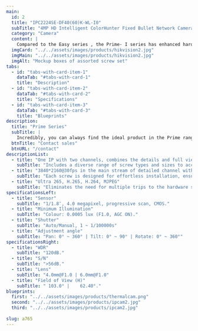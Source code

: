 ```yaml
---
main:
  id: 2
  title: "IPC2224SE-DF40(60)K-WL-I0"
  subTitle: "4MP HD Intelligent ColorHunter Fixed Bullet Network Camera"
  category: "Camera"
  content: |
    Compared to the Easy series , the Prime- I series has enhanced hardware such as WDR, audio, alarm, SD cards. Available in a variety of mainstream resolutions, such a s 2/4/5/8MP, different levels of image quality can be displayed. Prime-I series also features Smart Intrusion Prevention to reduce false alarm. Prime products are commonly used in commercial buildings, parks and small project applications to effectively ensure safety.
  imgCard: "../../assets/images/products/hikvision2.jpg"
  imgMain: "../../assets/images/products/hikvision2.jpg"
  imgAlt: "Mockup boxes of assorted screw set"
tabs:
  - id: "tabs-with-card-item-1"
    dataTab: "#tabs-with-card-1"
    title: "Description"
  - id: "tabs-with-card-item-2"
    dataTab: "#tabs-with-card-2"
    title: "Specifications"
  - id: "tabs-with-card-item-3"
    dataTab: "#tabs-with-card-3"
    title: "Blueprints"
description:
  title: "Prime Series"
  subTitle: |
    Incredibly, you can always find the ideal product in the Prime range, which has even more advanced features to achieve excellent performance.
  btnTitle: "Contact sales"
  btnURL: "/contact"
descriptionList:
  - title: "One IP with two channels, combines the details and full view, making target area stand out without losing overall view"
    subTitle: "Includes a diverse range of screw types and sizes to accommodate various applications and materials."
  - title: "3840*2160@30fps in the main stream of detailed channel with ISP algorithm, provide high definition image"
    subTitle: "Each screw is designed for effortless installation, ensuring hassle-free fastening every time."
  - title: "Ultra 265, H.265, H.264, MJPEG"
    subTitle: "Eliminates the need for multiple trips to the hardware store, saving time and effort on your projects."
specificationsLeft:
  - title: "Sensor"
    subTitle: "1/1.8″, 4.0 megapixel, progressive scan, CMOS."
  - title: "Minimum Illumination"
    subTitle: "Colour: 0.0005 lux (F1.0, AGC ON)."
  - title: "Shutter"
    subTitle: "Auto/Manual, 1 ~ 1/100000s"
  - title: "Adjustment angle"
    subTitle: "Pan: 0° ~ 360° | Tilt: 0° ~ 90° | Rotate: 0° ~ 360°"
specificationsRight:
  - title: "WDR"
    subTitle: "120dB."
  - title: "S/N"
    subTitle: ">56dB."
  - title: "Lens"
    subTitle: "4.0mm@F1.0 | 6.0mm@F1.0"
  - title: "Field of View (H)"
    subTitle: "	103.0° | 	62.40°."
blueprints:
  first: "../../assets/images/products/thermalcam.png"
  second: "../../assets/images/products/ipcam2.jpg"
  third: "../../assets/images/products/ipcam2.jpg"
   
slug: a765
---
```


